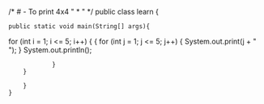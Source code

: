 /* # -
To print 4x4 " * " */
public class learn {

	public static void main(String[] args){
 for (int i = 1; i <= 5; i++) {
			{
				for (int j = 1; j <= 5; j++) 
				{
					System.out.print(j + " ");
				}
					System.out.println();

				}
		}

		}
	}

